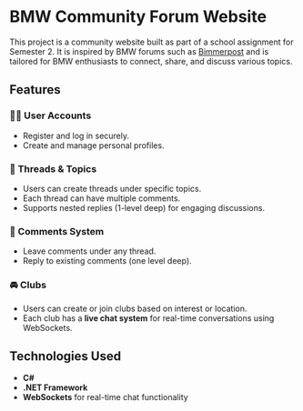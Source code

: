 # BMW Community Forum Website

This project is a community website built as part of a school assignment for Semester 2. It is inspired by BMW forums such as [Bimmerpost](https://www.bimmerpost.com/) and is tailored for BMW enthusiasts to connect, share, and discuss various topics.

## Features

### 🧑‍💻 User Accounts
- Register and log in securely.
- Create and manage personal profiles.

### 🧵 Threads & Topics
- Users can create threads under specific topics.
- Each thread can have multiple comments.
- Supports nested replies (1-level deep) for engaging discussions.

### 💬 Comments System
- Leave comments under any thread.
- Reply to existing comments (one level deep).

### 🚘 Clubs
- Users can create or join clubs based on interest or location.
- Each club has a **live chat system** for real-time conversations using WebSockets.

## Technologies Used

- **C#**
- **.NET Framework**
- **WebSockets** for real-time chat functionality
